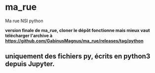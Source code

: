 # ma_rue
Ma rue NSI python


**version finale de ma_rue, cloner le dépôt fonctionne mais mieux vaut télécharger l'archive à https://github.com/GabinusMagnus/ma_rue/releases/tag/python**
## uniquement des fichiers py, écrits en python3 depuis Jupyter.
